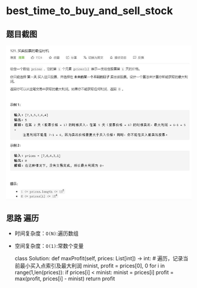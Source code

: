 # best_time_to_buy_and_sell_stock

## 题目截图
 ![](best_time_to_buy_and_sell_stock.jpg)

## 思路 遍历

- 时间复杂度：`O(N)`:遍历数组
- 空间复杂度：`O(1)`:常数个变量


    class Solution:
    def maxProfit(self, prices: List[int]) -> int:
        # 遍历，记录当前最小买入点索引及最大利润
        minist, profit = prices[0], 0
        for i in range(1,len(prices)):
            if prices[i] < minist:
                minist = prices[i]
            profit = max(profit, prices[i] - minist)
        return profit
